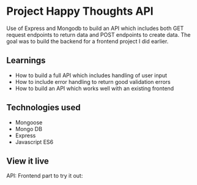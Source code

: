 # Project Happy Thoughts API

Use of Express and Mongodb to build an API which includes both GET request endpoints to return data and POST endpoints to create data. The goal was to build the backend for a frontend project I did earlier.

## Learnings

- How to build a full API which includes handling of user input
- How to include error handling to return good validation errors
- How to build an API which works well with an existing frontend

## Technologies used
- Mongoose
- Mongo DB
- Express
- Javascript ES6

## View it live

API: 
Frontend part to try it out:
